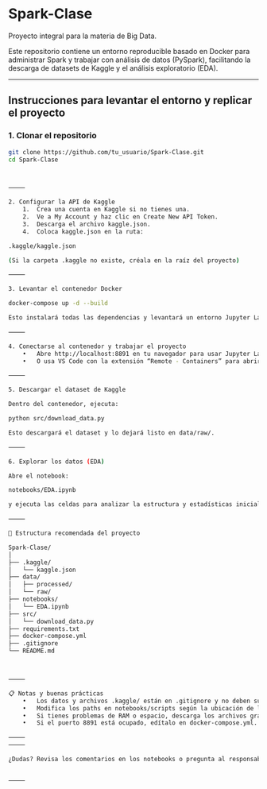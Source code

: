 # Spark-Clase

Proyecto integral para la materia de Big Data.

Este repositorio contiene un entorno reproducible basado en Docker para administrar Spark y trabajar con análisis de datos (PySpark), facilitando la descarga de datasets de Kaggle y el análisis exploratorio (EDA).

---

## **Instrucciones para levantar el entorno y replicar el proyecto**

### 1. **Clonar el repositorio**

```bash
git clone https://github.com/tu_usuario/Spark-Clase.git
cd Spark-Clase



⸻

2. Configurar la API de Kaggle
	1.	Crea una cuenta en Kaggle si no tienes una.
	2.	Ve a My Account y haz clic en Create New API Token.
	3.	Descarga el archivo kaggle.json.
	4.	Coloca kaggle.json en la ruta:

.kaggle/kaggle.json

(Si la carpeta .kaggle no existe, créala en la raíz del proyecto)

⸻

3. Levantar el contenedor Docker

docker-compose up -d --build

Esto instalará todas las dependencias y levantará un entorno Jupyter Lab en el puerto 8891 ( puedes cambiar el puerto en el docker-compose.yml si ya está ocupado).

⸻

4. Conectarse al contenedor y trabajar el proyecto
	•	Abre http://localhost:8891 en tu navegador para usar Jupyter Lab dentro del contenedor.
	•	O usa VS Code con la extensión “Remote - Containers” para abrir y editar los archivos dentro del contenedor.

⸻

5. Descargar el dataset de Kaggle

Dentro del contenedor, ejecuta:

python src/download_data.py

Esto descargará el dataset y lo dejará listo en data/raw/.

⸻

6. Explorar los datos (EDA)

Abre el notebook:

notebooks/EDA.ipynb

y ejecuta las celdas para analizar la estructura y estadísticas iniciales de los datos.

⸻

📁 Estructura recomendada del proyecto

Spark-Clase/
│
├── .kaggle/
│   └── kaggle.json
├── data/
│   ├── processed/
│   └── raw/
├── notebooks/
│   └── EDA.ipynb
├── src/
│   └── download_data.py
├── requirements.txt
├── docker-compose.yml
├── .gitignore
└── README.md



⸻

📋 Notas y buenas prácticas
	•	Los datos y archivos .kaggle/ están en .gitignore y no deben subirse al repositorio.
	•	Modifica los paths en notebooks/scripts según la ubicación de los datos.
	•	Si tienes problemas de RAM o espacio, descarga los archivos grandes de Kaggle uno por uno, no el ZIP completo.
	•	Si el puerto 8891 está ocupado, edítalo en docker-compose.yml.

⸻
⸻

¿Dudas? Revisa los comentarios en los notebooks o pregunta al responsable del repositorio.


⸻
